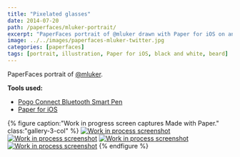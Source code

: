 ```yaml
---
title: "Pixelated glasses"
date: 2014-07-20
path: /paperfaces/mluker-portrait/
excerpt: "PaperFaces portrait of @mluker drawn with Paper for iOS on an iPad."
image: ../../images/paperfaces-mluker-twitter.jpg
categories: [paperfaces]
tags: [portrait, illustration, Paper for iOS, black and white, beard]
---
```


PaperFaces portrait of [@mluker](https://twitter.com/mluker).

**Tools used:**

- [Pogo Connect Bluetooth Smart Pen](https://www.amazon.com/gp/product/B009K448L4/ref=as_li_ss_tl?ie=UTF8&camp=1789&creative=390957&creativeASIN=B009K448L4&linkCode=as2&tag=mademist-20)
- [Paper for iOS](https://paper.bywetransfer.com/)

{% figure caption:"Work in progress screen captures Made with Paper." class:"gallery-3-col" %}
[![Work in process screenshot](../../images/paperfaces-mluker-process-1-600.jpg)](../../images/paperfaces-mluker-process-1-lg.jpg) [![Work in process screenshot](../../images/paperfaces-mluker-process-2-600.jpg)](../../images/paperfaces-mluker-process-2-lg.jpg) [![Work in process screenshot](../../images/paperfaces-mluker-process-3-600.jpg)](../../images/paperfaces-mluker-process-3-lg.jpg) [![Work in process screenshot](../../images/paperfaces-mluker-process-4-600.jpg)](../../images/paperfaces-mluker-process-4-lg.jpg)
{% endfigure %}
